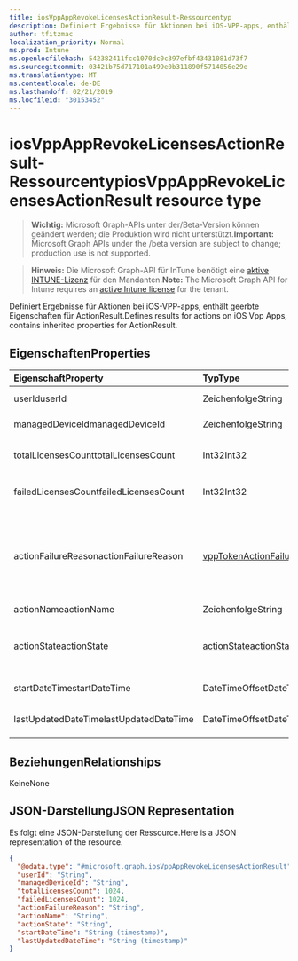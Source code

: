 ```yaml
---
title: iosVppAppRevokeLicensesActionResult-Ressourcentyp
description: Definiert Ergebnisse für Aktionen bei iOS-VPP-apps, enthält geerbte Eigenschaften für ActionResult.
author: tfitzmac
localization_priority: Normal
ms.prod: Intune
ms.openlocfilehash: 542382411fcc1070dc0c397efbf43431081d73f7
ms.sourcegitcommit: 03421b75d717101a499e0b311890f5714056e29e
ms.translationtype: MT
ms.contentlocale: de-DE
ms.lasthandoff: 02/21/2019
ms.locfileid: "30153452"
---
```

# <a name="iosvppapprevokelicensesactionresult-resource-type"></a><span data-ttu-id="6a8bb-103">iosVppAppRevokeLicensesActionResult-Ressourcentyp</span><span class="sxs-lookup"><span data-stu-id="6a8bb-103">iosVppAppRevokeLicensesActionResult resource type</span></span>

> <span data-ttu-id="6a8bb-104">**Wichtig:** Microsoft Graph-APIs unter der/Beta-Version können geändert werden; die Produktion wird nicht unterstützt.</span><span class="sxs-lookup"><span data-stu-id="6a8bb-104">**Important:** Microsoft Graph APIs under the /beta version are subject to change; production use is not supported.</span></span>

> <span data-ttu-id="6a8bb-105">**Hinweis:** Die Microsoft Graph-API für InTune benötigt eine [aktive INTUNE-Lizenz](https://go.microsoft.com/fwlink/?linkid=839381) für den Mandanten.</span><span class="sxs-lookup"><span data-stu-id="6a8bb-105">**Note:** The Microsoft Graph API for Intune requires an [active Intune license](https://go.microsoft.com/fwlink/?linkid=839381) for the tenant.</span></span>

<span data-ttu-id="6a8bb-106">Definiert Ergebnisse für Aktionen bei iOS-VPP-apps, enthält geerbte Eigenschaften für ActionResult.</span><span class="sxs-lookup"><span data-stu-id="6a8bb-106">Defines results for actions on iOS Vpp Apps, contains inherited properties for ActionResult.</span></span>

## <a name="properties"></a><span data-ttu-id="6a8bb-107">Eigenschaften</span><span class="sxs-lookup"><span data-stu-id="6a8bb-107">Properties</span></span>
|<span data-ttu-id="6a8bb-108">Eigenschaft</span><span class="sxs-lookup"><span data-stu-id="6a8bb-108">Property</span></span>|<span data-ttu-id="6a8bb-109">Typ</span><span class="sxs-lookup"><span data-stu-id="6a8bb-109">Type</span></span>|<span data-ttu-id="6a8bb-110">Beschreibung</span><span class="sxs-lookup"><span data-stu-id="6a8bb-110">Description</span></span>|
|:---|:---|:---|
|<span data-ttu-id="6a8bb-111">userId</span><span class="sxs-lookup"><span data-stu-id="6a8bb-111">userId</span></span>|<span data-ttu-id="6a8bb-112">Zeichenfolge</span><span class="sxs-lookup"><span data-stu-id="6a8bb-112">String</span></span>|<span data-ttu-id="6a8bb-113">Der Aktion zugeordnete UserId.</span><span class="sxs-lookup"><span data-stu-id="6a8bb-113">UserId associated with the action.</span></span>|
|<span data-ttu-id="6a8bb-114">managedDeviceId</span><span class="sxs-lookup"><span data-stu-id="6a8bb-114">managedDeviceId</span></span>|<span data-ttu-id="6a8bb-115">Zeichenfolge</span><span class="sxs-lookup"><span data-stu-id="6a8bb-115">String</span></span>|<span data-ttu-id="6a8bb-116">Mit der Aktion verknüpfte Geräte-Nr.</span><span class="sxs-lookup"><span data-stu-id="6a8bb-116">DeviceId associated with the action.</span></span>|
|<span data-ttu-id="6a8bb-117">totalLicensesCount</span><span class="sxs-lookup"><span data-stu-id="6a8bb-117">totalLicensesCount</span></span>|<span data-ttu-id="6a8bb-118">Int32</span><span class="sxs-lookup"><span data-stu-id="6a8bb-118">Int32</span></span>|<span data-ttu-id="6a8bb-119">Die Anzahl der Lizenzen, für die widerrufen versucht wurde.</span><span class="sxs-lookup"><span data-stu-id="6a8bb-119">A count of the number of licenses for which revoke was attempted.</span></span>|
|<span data-ttu-id="6a8bb-120">failedLicensesCount</span><span class="sxs-lookup"><span data-stu-id="6a8bb-120">failedLicensesCount</span></span>|<span data-ttu-id="6a8bb-121">Int32</span><span class="sxs-lookup"><span data-stu-id="6a8bb-121">Int32</span></span>|<span data-ttu-id="6a8bb-122">Die Anzahl der Lizenzen, für die REVOKE fehlgeschlagen ist.</span><span class="sxs-lookup"><span data-stu-id="6a8bb-122">A count of the number of licenses for which revoke failed.</span></span>|
|<span data-ttu-id="6a8bb-123">actionFailureReason</span><span class="sxs-lookup"><span data-stu-id="6a8bb-123">actionFailureReason</span></span>|[<span data-ttu-id="6a8bb-124">vppTokenActionFailureReason</span><span class="sxs-lookup"><span data-stu-id="6a8bb-124">vppTokenActionFailureReason</span></span>](../resources/intune-shared-vpptokenactionfailurereason.md)|<span data-ttu-id="6a8bb-125">Der Grund für den Fehlschlagen der Lizenz Widerruf.</span><span class="sxs-lookup"><span data-stu-id="6a8bb-125">The reason for the revoke licenses action failure.</span></span> <span data-ttu-id="6a8bb-126">Mögliche Werte: `none`, `appleFailure`, `internalError`, `expiredVppToken`, `expiredApplePushNotificationCertificate`.</span><span class="sxs-lookup"><span data-stu-id="6a8bb-126">Possible values are: `none`, `appleFailure`, `internalError`, `expiredVppToken`, `expiredApplePushNotificationCertificate`.</span></span>|
|<span data-ttu-id="6a8bb-127">actionName</span><span class="sxs-lookup"><span data-stu-id="6a8bb-127">actionName</span></span>|<span data-ttu-id="6a8bb-128">Zeichenfolge</span><span class="sxs-lookup"><span data-stu-id="6a8bb-128">String</span></span>|<span data-ttu-id="6a8bb-129">Name der Aktion</span><span class="sxs-lookup"><span data-stu-id="6a8bb-129">Action name</span></span>|
|<span data-ttu-id="6a8bb-130">actionState</span><span class="sxs-lookup"><span data-stu-id="6a8bb-130">actionState</span></span>|[<span data-ttu-id="6a8bb-131">actionState</span><span class="sxs-lookup"><span data-stu-id="6a8bb-131">actionState</span></span>](../resources/intune-shared-actionstate.md)|<span data-ttu-id="6a8bb-132">Status der Aktion.</span><span class="sxs-lookup"><span data-stu-id="6a8bb-132">State of the action.</span></span> <span data-ttu-id="6a8bb-133">Mögliche Werte sind: `none`, `pending`, `canceled`, `active`, `done`, `failed` und `notSupported`.</span><span class="sxs-lookup"><span data-stu-id="6a8bb-133">Possible values are: `none`, `pending`, `canceled`, `active`, `done`, `failed`, `notSupported`.</span></span>|
|<span data-ttu-id="6a8bb-134">startDateTime</span><span class="sxs-lookup"><span data-stu-id="6a8bb-134">startDateTime</span></span>|<span data-ttu-id="6a8bb-135">DateTimeOffset</span><span class="sxs-lookup"><span data-stu-id="6a8bb-135">DateTimeOffset</span></span>|<span data-ttu-id="6a8bb-136">Zeitpunkt der Einleitung der Aktion</span><span class="sxs-lookup"><span data-stu-id="6a8bb-136">Time the action was initiated</span></span>|
|<span data-ttu-id="6a8bb-137">lastUpdatedDateTime</span><span class="sxs-lookup"><span data-stu-id="6a8bb-137">lastUpdatedDateTime</span></span>|<span data-ttu-id="6a8bb-138">DateTimeOffset</span><span class="sxs-lookup"><span data-stu-id="6a8bb-138">DateTimeOffset</span></span>|<span data-ttu-id="6a8bb-139">Zeitpunkt der letzten Aktualisierung des Aktionszustands</span><span class="sxs-lookup"><span data-stu-id="6a8bb-139">Time the action state was last updated</span></span>|

## <a name="relationships"></a><span data-ttu-id="6a8bb-140">Beziehungen</span><span class="sxs-lookup"><span data-stu-id="6a8bb-140">Relationships</span></span>
<span data-ttu-id="6a8bb-141">Keine</span><span class="sxs-lookup"><span data-stu-id="6a8bb-141">None</span></span>

## <a name="json-representation"></a><span data-ttu-id="6a8bb-142">JSON-Darstellung</span><span class="sxs-lookup"><span data-stu-id="6a8bb-142">JSON Representation</span></span>
<span data-ttu-id="6a8bb-143">Es folgt eine JSON-Darstellung der Ressource.</span><span class="sxs-lookup"><span data-stu-id="6a8bb-143">Here is a JSON representation of the resource.</span></span>
<!-- {
  "blockType": "resource",
  "@odata.type": "microsoft.graph.iosVppAppRevokeLicensesActionResult"
}
-->
``` json
{
  "@odata.type": "#microsoft.graph.iosVppAppRevokeLicensesActionResult",
  "userId": "String",
  "managedDeviceId": "String",
  "totalLicensesCount": 1024,
  "failedLicensesCount": 1024,
  "actionFailureReason": "String",
  "actionName": "String",
  "actionState": "String",
  "startDateTime": "String (timestamp)",
  "lastUpdatedDateTime": "String (timestamp)"
}
```




